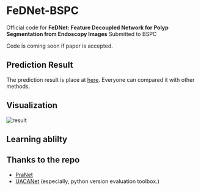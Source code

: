 # FeDNet-BSPC
Official code for **FeDNet: Feature Decoupled Network for Polyp Segmentation from Endoscopy Images** Submitted to BSPC

Code is coming soon if paper is accepted.





## Prediction Result
The prediction result is place at [here](https://github.com/suyanzhou626/FeDNet-BSPC/tree/main/predcit_map). Everyone can compared it with other methods.




## Visualization
![result](https://github.com/suyanzhou626/FeDNet-BSPC/blob/main/figs/visualize_predictions.png?raw=true)





## Learning ablilty




## Thanks to the repo
+ [PraNet](https://github.com/DengPingFan/PraNet/blob/master/lib/PraNet_Res2Net.py)
+ [UACANet](https://github.com/plemeri/UACANet) (especially, python version evaluation toolbox.)
